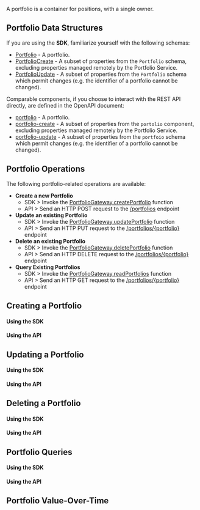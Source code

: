 A portfolio is a container for positions, with a single owner.

## Portfolio Data Structures

If you are using the **SDK**, familiarize yourself with the following schemas:

* [Portfolio](/content/sdk/lib-data?id=schemaportfolio) - A portfolio.
* [PortfolioCreate](/content/sdk/lib-data?id=schemaportfoliocreate) - A subset of properties from the ```Portfolio``` schema, excluding properties managed remotely by the Portfolio Service.
* [PortfolioUpdate](/content/sdk/lib-data?id=schemaportfolioupdate) - A subset of properties from the ```Portfolio``` schema which permit changes (e.g. the identifier of a portfolio cannot be changed).

Comparable components, if you choose to interact with the REST API directly, are defined in the OpenAPI document:

* [portfolio](/content/api/components?id=schemasportfolio) - A portfolio.
* [portfolio-create](/content/api/components?id=schemasportfolio-create) - A subset of properties from the ```portolio``` component, excluding properties managed remotely by the Portfolio Service.
* [portfolio-update](/content/api/components?id=schemasportfolio-update) - A subset of properties from the ```portfoio``` schema which permit changes (e.g. the identifier of a portfolio cannot be changed).

## Portfolio Operations

The following portfolio-related operations are available:

* **Create a new Portfolio**
    * SDK > Invoke the [PortfolioGateway.createPortfolio]() function 
    * API > Send an HTTP POST request to the [/portfolios]() endpoint
* **Update an existing Portfolio**
    * SDK > Invoke the [PortfolioGateway.updatePortfolio]() function
    * API > Send an HTTP PUT request to the [/portfolios/{portfolio}]() endpoint
* **Delete an existing Portfolio**
	* SDK > Invoke the [PortfolioGateway.deletePortfolio]() function
	* API > Send an HTTP DELETE request to the [/portfolios/{portfolio}]() endpoint
* **Query Existing Portfolios**
    * SDK > Invoke the [PortfolioGateway.readPortfolios]() function
    * API > Send an HTTP GET request to the [/portfolios/{portfolio}]() endpoint

## Creating a Portfolio

#### Using the SDK

#### Using the API

## Updating a Portfolio

#### Using the SDK

#### Using the API

## Deleting a Portfolio

#### Using the SDK

#### Using the API

## Portfolio Queries

#### Using the SDK

#### Using the API

## Portfolio Value-Over-Time